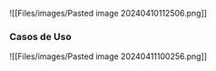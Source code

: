 ![[Files/images/Pasted image 20240410112506.png]]


### Casos de Uso

![[Files/images/Pasted image 20240411100256.png]]
